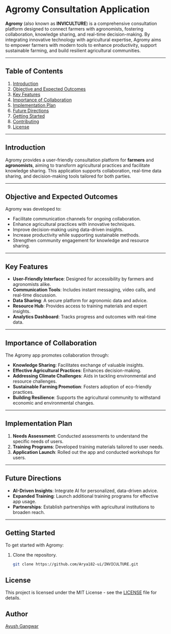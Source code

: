 # Agromy Consultation Application

**Agromy** (also known as **INVICULTURE**) is a comprehensive consultation platform designed to connect farmers with agronomists, fostering collaboration, knowledge sharing, and real-time decision-making. By integrating innovative technology with agricultural expertise, Agromy aims to empower farmers with modern tools to enhance productivity, support sustainable farming, and build resilient agricultural communities.

---

## Table of Contents

1. [Introduction](#introduction)
2. [Objective and Expected Outcomes](#objective-and-expected-outcomes)
3. [Key Features](#key-features)
4. [Importance of Collaboration](#importance-of-collaboration)
5. [Implementation Plan](#implementation-plan)
6. [Future Directions](#future-directions)
7. [Getting Started](#getting-started)
8. [Contributing](#contributing)
9. [License](#license)

---

## Introduction

Agromy provides a user-friendly consultation platform for **farmers** and **agronomists**, aiming to transform agricultural practices and facilitate knowledge sharing. This application supports collaboration, real-time data sharing, and decision-making tools tailored for both parties.

---

## Objective and Expected Outcomes

Agromy was developed to:
- Facilitate communication channels for ongoing collaboration.
- Enhance agricultural practices with innovative techniques.
- Improve decision-making using data-driven insights.
- Increase productivity while supporting sustainable methods.
- Strengthen community engagement for knowledge and resource sharing.

---

## Key Features

- **User-Friendly Interface**: Designed for accessibility by farmers and agronomists alike.
- **Communication Tools**: Includes instant messaging, video calls, and real-time discussion.
- **Data Sharing**: A secure platform for agronomic data and advice.
- **Resource Hub**: Provides access to training materials and expert insights.
- **Analytics Dashboard**: Tracks progress and outcomes with real-time data.

---

## Importance of Collaboration

The Agromy app promotes collaboration through:
- **Knowledge Sharing**: Facilitates exchange of valuable insights.
- **Effective Agricultural Practices**: Enhances decision-making.
- **Addressing Climate Challenges**: Aids in tackling environmental and resource challenges.
- **Sustainable Farming Promotion**: Fosters adoption of eco-friendly practices.
- **Building Resilience**: Supports the agricultural community to withstand economic and environmental changes.

---

## Implementation Plan

1. **Needs Assessment**: Conducted assessments to understand the specific needs of users.
2. **Training Programs**: Developed training materials tailored to user needs.
3. **Application Launch**: Rolled out the app and conducted workshops for users.

---

## Future Directions

- **AI-Driven Insights**: Integrate AI for personalized, data-driven advice.
- **Expanded Training**: Launch additional training programs for effective app usage.
- **Partnerships**: Establish partnerships with agricultural institutions to broaden reach.

---

## Getting Started

To get started with Agromy:
1. Clone the repository.
   ```bash
   git clone https://github.com/Arya182-ui/INVICULTURE.git

## License

This project is licensed under the MIT License - see the [LICENSE](LICENSE.md) file for details.

## Author


[Ayush Gangwar](https://github.com/Arya182-ui)
